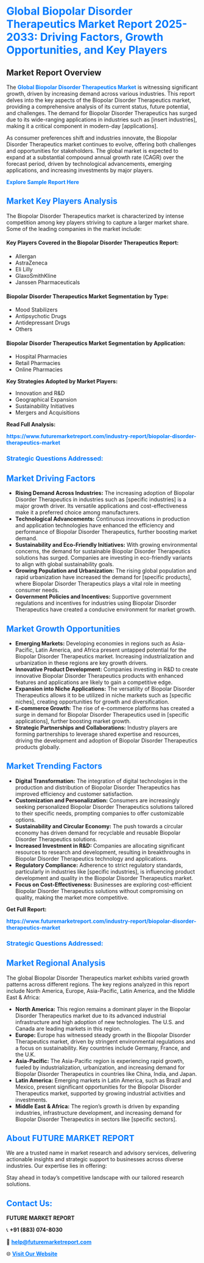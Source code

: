 <h1 style="color: #007BFF;">Global Biopolar Disorder Therapeutics Market Report 2025-2033: Driving Factors, Growth Opportunities, and Key Players</h1>

<section id="overview">
<h2>Market Report Overview</h2>
<p>The <a href="https://www.futuremarketreport.com/industry-report/biopolar-disorder-therapeutics-market" style="color: #007BFF; text-decoration: none;"><strong>Global Biopolar Disorder Therapeutics Market</strong></a> is witnessing significant growth, driven by increasing demand across various industries. This report delves into the key aspects of the Biopolar Disorder Therapeutics market, providing a comprehensive analysis of its current status, future potential, and challenges. The demand for Biopolar Disorder Therapeutics has surged due to its wide-ranging applications in industries such as [insert industries], making it a critical component in modern-day [applications].</p>
<p>As consumer preferences shift and industries innovate, the Biopolar Disorder Therapeutics market continues to evolve, offering both challenges and opportunities for stakeholders. The global market is expected to expand at a substantial compound annual growth rate (CAGR) over the forecast period, driven by technological advancements, emerging applications, and increasing investments by major players.</p>
</section>

<section id="overview">
<p><a href="https://www.futuremarketreport.com/request-sample/reportId=64016" style="color: #007BFF; text-decoration: none;"><strong>Explore Sample Report Here</strong></a></p>
</section>

<section id="key-players">
<h2 style="color: #007BFF;">Market Key Players Analysis</h2>
<p>The Biopolar Disorder Therapeutics market is characterized by intense competition among key players striving to capture a larger market share. Some of the leading companies in the market include:</p>
<h4>Key Players Covered in the Biopolar Disorder Therapeutics Report:</h4>
<ul><li>Allergan</li><li>AstraZeneca</li><li>Eli Lilly</li><li>GlaxoSmithKline</li><li>Janssen Pharmaceuticals</li></ul>
<h4>Biopolar Disorder Therapeutics Market Segmentation by Type:</h4>
<ul><li>Mood Stabilizers</li><li>Antipsychotic Drugs</li><li>Antidepressant Drugs</li><li>Others</li></ul>

<h4>Biopolar Disorder Therapeutics Market Segmentation by Application:</h4>
<ul><li>Hospital Pharmacies</li><li>Retail Pharmacies</li><li>Online Pharmacies</li></ul>
<p><strong>Key Strategies Adopted by Market Players:</strong></p>
<ul>
<li>Innovation and R&D</li>
<li>Geographical Expansion</li>
<li>Sustainability Initiatives</li>
<li>Mergers and Acquisitions</li>
</ul>
</section>

<section>
<p><strong>Read Full Analysis: </strong></p><a href="https://www.futuremarketreport.com/industry-report/biopolar-disorder-therapeutics-market" style="color: #007BFF; text-decoration: none;"><strong>https://www.futuremarketreport.com/industry-report/biopolar-disorder-therapeutics-market</strong></a>
<h3 style="color: #007BFF;">Strategic Questions Addressed:</h3>
</section>

<section id="driving-factors">
<h2 style="color: #007BFF;">Market Driving Factors</h2>
<ul>
<li><strong>Rising Demand Across Industries:</strong> The increasing adoption of Biopolar Disorder Therapeutics in industries such as [specific industries] is a major growth driver. Its versatile applications and cost-effectiveness make it a preferred choice among manufacturers.</li>
<li><strong>Technological Advancements:</strong> Continuous innovations in production and application technologies have enhanced the efficiency and performance of Biopolar Disorder Therapeutics, further boosting market demand.</li>
<li><strong>Sustainability and Eco-Friendly Initiatives:</strong> With growing environmental concerns, the demand for sustainable Biopolar Disorder Therapeutics solutions has surged. Companies are investing in eco-friendly variants to align with global sustainability goals.</li>
<li><strong>Growing Population and Urbanization:</strong> The rising global population and rapid urbanization have increased the demand for [specific products], where Biopolar Disorder Therapeutics plays a vital role in meeting consumer needs.</li>
<li><strong>Government Policies and Incentives:</strong> Supportive government regulations and incentives for industries using Biopolar Disorder Therapeutics have created a conducive environment for market growth.</li>
</ul>
</section>

<section id="growth-opportunities">
<h2 style="color: #007BFF;">Market Growth Opportunities</h2>
<ul>
<li><strong>Emerging Markets:</strong> Developing economies in regions such as Asia-Pacific, Latin America, and Africa present untapped potential for the Biopolar Disorder Therapeutics market. Increasing industrialization and urbanization in these regions are key growth drivers.</li>
<li><strong>Innovative Product Development:</strong> Companies investing in R&D to create innovative Biopolar Disorder Therapeutics products with enhanced features and applications are likely to gain a competitive edge.</li>
<li><strong>Expansion into Niche Applications:</strong> The versatility of Biopolar Disorder Therapeutics allows it to be utilized in niche markets such as [specific niches], creating opportunities for growth and diversification.</li>
<li><strong>E-commerce Growth:</strong> The rise of e-commerce platforms has created a surge in demand for Biopolar Disorder Therapeutics used in [specific applications], further boosting market growth.</li>
<li><strong>Strategic Partnerships and Collaborations:</strong> Industry players are forming partnerships to leverage shared expertise and resources, driving the development and adoption of Biopolar Disorder Therapeutics products globally.</li>
</ul>
</section>

<section id="trending-factors">
<h2 style="color: #007BFF;">Market Trending Factors</h2>
<ul>
<li><strong>Digital Transformation:</strong> The integration of digital technologies in the production and distribution of Biopolar Disorder Therapeutics has improved efficiency and customer satisfaction.</li>
<li><strong>Customization and Personalization:</strong> Consumers are increasingly seeking personalized Biopolar Disorder Therapeutics solutions tailored to their specific needs, prompting companies to offer customizable options.</li>
<li><strong>Sustainability and Circular Economy:</strong> The push towards a circular economy has driven demand for recyclable and reusable Biopolar Disorder Therapeutics solutions.</li>
<li><strong>Increased Investment in R&D:</strong> Companies are allocating significant resources to research and development, resulting in breakthroughs in Biopolar Disorder Therapeutics technology and applications.</li>
<li><strong>Regulatory Compliance:</strong> Adherence to strict regulatory standards, particularly in industries like [specific industries], is influencing product development and quality in the Biopolar Disorder Therapeutics market.</li>
<li><strong>Focus on Cost-Effectiveness:</strong> Businesses are exploring cost-efficient Biopolar Disorder Therapeutics solutions without compromising on quality, making the market more competitive.</li>
</ul>
</section>

<section>
<p><strong>Get Full Report: </strong></p><a href="https://www.futuremarketreport.com/industry-report/biopolar-disorder-therapeutics-market" style="color: #007BFF; text-decoration: none;"><strong>https://www.futuremarketreport.com/industry-report/biopolar-disorder-therapeutics-market</strong></a>
<h3 style="color: #007BFF;">Strategic Questions Addressed:</h3>
</section>


<section id="regional-analysis">
<h2 style="color: #007BFF;">Market Regional Analysis</h2>
<p>The global Biopolar Disorder Therapeutics market exhibits varied growth patterns across different regions. The key regions analyzed in this report include North America, Europe, Asia-Pacific, Latin America, and the Middle East & Africa:</p>
<ul>
<li><strong>North America:</strong> This region remains a dominant player in the Biopolar Disorder Therapeutics market due to its advanced industrial infrastructure and high adoption of new technologies. The U.S. and Canada are leading markets in this region.</li>
<li><strong>Europe:</strong> Europe has witnessed steady growth in the Biopolar Disorder Therapeutics market, driven by stringent environmental regulations and a focus on sustainability. Key countries include Germany, France, and the U.K.</li>
<li><strong>Asia-Pacific:</strong> The Asia-Pacific region is experiencing rapid growth, fueled by industrialization, urbanization, and increasing demand for Biopolar Disorder Therapeutics in countries like China, India, and Japan.</li>
<li><strong>Latin America:</strong> Emerging markets in Latin America, such as Brazil and Mexico, present significant opportunities for the Biopolar Disorder Therapeutics market, supported by growing industrial activities and investments.</li>
<li><strong>Middle East & Africa:</strong> The region’s growth is driven by expanding industries, infrastructure development, and increasing demand for Biopolar Disorder Therapeutics in sectors like [specific sectors].</li>
</ul>
</section>

<footer>
<h2 style="color: #007BFF;">About FUTURE MARKET REPORT</h2>
<p>We are a trusted name in market research and advisory services, delivering actionable insights and strategic support to businesses across diverse industries. Our expertise lies in offering:</p>

<p>Stay ahead in today’s competitive landscape with our tailored research solutions.</p>

<h2 style="color: #007BFF;">Contact Us:</h2>
<p><strong>FUTURE MARKET REPORT</strong></p>
<p>📞 <strong>+91 (883) 074-8030</strong></p>
<p>📧 <strong><a href="mailto:help@futuremarketreport.com" style="color: #007BFF;">help@futuremarketreport.com</a></strong></p>
<p>🌐 <strong><a href="https://www.futuremarketreport.com/" style="color: #007BFF;">Visit Our Website</a></strong></p>
</footer>